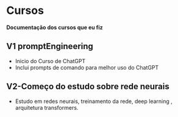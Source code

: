 # Cursos
**Documentação dos cursos que eu fiz**

## V1 promptEngineering
* Inicio do Curso de ChatGPT
* Inclui prompts de comando para melhor uso do ChatGPT

## V2-Começo do estudo sobre rede neurais
* Estudo em redes neurais, treinamento da rede, deep learning , arquitetura transformers.